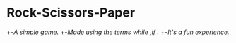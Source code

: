 # Rock-Scissors-Paper
+-*A simple game.*
+-*Made using the terms while ,if .*
+-*It's a fun experience.*
